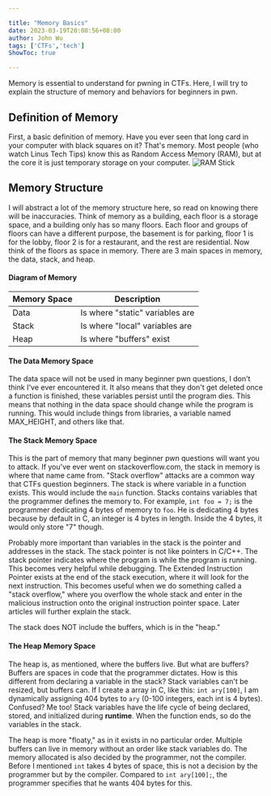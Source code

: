 ```yaml
---

title: "Memory Basics"
date: 2023-03-19T20:08:56+08:00
author: John Wu
tags: ['CTFs','tech']
ShowToc: true

---
```


Memory is essential to understand for pwning in CTFs. Here, I will try to explain the structure of memory and behaviors for beginners in pwn.

## Definition of Memory
First, a basic definition of memory. Have you ever seen that long card in your computer with black squares on it? That's memory. Most people (who watch Linus Tech Tips) know this as Random Access Memory (RAM), but at the core it is just temporary storage on your computer.
![RAM Stick](/RAM-stick.jpg)

## Memory Structure
I will abstract a lot of the memory structure here, so read on knowing there will be inaccuracies. Think of memory as a building, each floor is a storage space, and a building only has so many floors. Each floor and groups of floors can have a different purpose, the basement is for parking, floor 1 is for the lobby, floor 2 is for a restaurant, and the rest are residential. Now think of the floors as space in memory. There are 3 main spaces in memory, the data, stack, and heap.
#### Diagram of Memory
| Memory Space | Description                     |
|--------------|---------------------------------|
| Data         | Is where "static" variables are |
| Stack        | Is where "local" variables are  |
| Heap         | Is where "buffers" exist        |
#### The Data Memory Space
The data space will not be used in many beginner pwn questions, I don't think I've ever encountered it. It also means that they don't get deleted once a function is finished, these variables persist until the program dies. This means that nothing in the data space should change while the program is running. This would include things from libraries, a variable named MAX_HEIGHT, and others like that.
#### The Stack Memory Space
This is the part of memory that many beginner pwn questions will want you to attack. If you've ever went on stackoverflow.com, the stack in memory is where that name came from. "Stack overflow" attacks are a common way that CTFs question beginners. The stack is where variable in a function exists. This would include the `main` function. Stacks contains variables that the programmer defines the memory to. For example, `int foo = 7;` is the programmer dedicating 4 bytes of memory to `foo`. He is dedicating 4 bytes because by default in C, an integer is 4 bytes in length. Inside the 4 bytes, it would only store "7" though.

Probably more important than variables in the stack is the pointer and addresses in the stack. The stack pointer is not like pointers in C/C++. The stack pointer indicates where the program is while the program is running. This becomes very helpful while debugging. The Extended Instruction Pointer exists at the end of the stack execution, where it will look for the next instruction. This becomes useful when we do something called a "stack overflow," where you overflow the whole stack and enter in the malicious instruction onto the original instruction pointer space. Later articles will further explain the stack.

The stack does NOT include the buffers, which is in the "heap."
#### The Heap Memory Space
The heap is, as mentioned, where the buffers live. But what are buffers? Buffers are spaces in code that the programmer dictates. How is this different from declaring a variable in the stack? Stack variables can't be resized, but buffers can. If I create a array in C, like this: `int ary[100]`, I am dynamically assigning 404 bytes to `ary` (0-100 integers, each int is 4 bytes). Confused? Me too! Stack variables have the life cycle of being declared, stored, and initialized during **runtime**. When the function ends, so do the variables in the stack.

The heap is more "floaty," as in it exists in no particular order. Multiple buffers can live in memory without an order like stack variables do. The memory allocated is also decided by the programmer, not the compiler. Before I mentioned `int` takes 4 bytes of space, this is not a decision by the programmer but by the compiler. Compared to `int ary[100];`, the programmer specifies that he wants 404 bytes for this.

